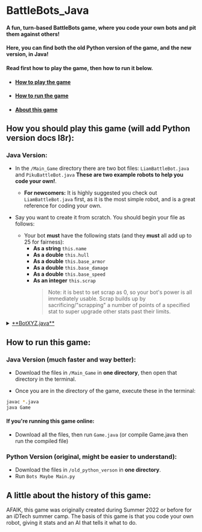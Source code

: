 # BattleBots_Java
#### A fun, turn-based BattleBots game, where you code your own bots and pit them against others!
#### Here, you can find both the old Python version of the game, and the new version, in Java!
#### Read first how to play the game, then how to run it below.
- #### [How to play the game](#how-you-should-play-this-game-will-add-python-version-docs-l8r)
- #### [How to run the game](#how-to-run-this-game)
- #### [About this game](#a-little-about-the-history-of-this-game)
## How you should play this game (will add Python version docs l8r):
### Java Version:
 - In the `/Main_Game` directory there are two bot files: `LiamBattleBot.java` and `PikuBattleBot.java` **These are two example robots to help you code your own!**.
     - **For newcomers:** It is highly suggested you check out `LiamBattleBot.java` first, as it is the most simple robot, and is a great reference for coding your own.
 
 - Say you want to create it from scratch. You should begin your file as follows:
    - Your bot **must** have the following stats (and they **must** all add up to 25 for fairness):
        - **As a string** `this.name`
        - **As a double** `this.hull`
        - **As a double** `this.base_armor`
        - **As a double** `this.base_damage`
        - **As a double** `this.base_speed`
        - **As an integer** `this.scrap`
          > Note: it is best to set scrap as 0, so your bot's power is all immediately usable. Scrap builds up by sacrificing/"scrapping" a number of points of a specified stat to super upgrade other stats past their limits.

<details>
    <summary><ins>**BotXYZ.java**</ins></summary>
 
    ```java
    class BotXYZ extends BattleBot
    {
        // The class constructor, where you define your bot's name and stats, along with extra variables and parameters that are unique to your bot.
        public BotXYZ()
        {
            this.name = "BotXYZ";
            this.hull = 5.0 * (HullValue);
            this.base_armor = 19.0;
            this.base_damage = 1.0;
            this.base_speed = 1.0;
            this.scrap = 0;
        }
        // The function where you code what the bot does. This must be titled take_turn.
        public void take_turn(BattleBot enemy)
        {
            // In this example, 'BotXYZ' uses RNG(random number generation) to decide what to do. However, the fun of it is that it's all up to you!
            // NOTE: Your bot is only able to do one move at a time. As such, program your bot in such a way that if you
            // plan to do a combo of moves, there is a placeholder variable so that it knows how far it is in the sequence, as the combo will be split into multiple turns.
            int rand = (int) (Math.random() * 10 + 1);
            if(rand < 7)
            {
                this.upgrade_hull();
            }
            else if(rand < 8)
            {
                this.attack(enemy);
            }
            else if(rand < 9)
            {
                this.upgrade_damage();
            }
            else if(rand < 10)
            {
                this.upgrade_speed();
            }
        }
    }
    ```
</details>

## How to run this game:
### Java Version (much faster and way better):
- Download the files in `/Main_Game` in **one directory**, then open that directory in the terminal.

- Once you are in the directory of the game, execute these in the terminal:
```zsh
javac *.java
java Game
```
#### If you're running this game online:
- Download all the files, then run `Game.java` (or compile Game.java then run the compiled file)
### Python Version (original, might be easier to understand):
 - Download the files in `/old_python_verson` in **one directory**.
 - Run `Bots Maybe Main.py`

## A little about the history of this game:
AFAIK, this game was originally created during Summer 2022 or before for an iDTech summer camp.
The basis of this game is that you code your own robot, giving it stats and an AI that tells it what to do.
